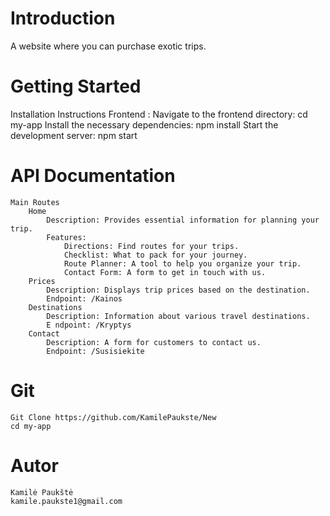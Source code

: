# Introduction

A website where you can purchase exotic trips.

# Getting Started

Installation Instructions
Frontend :
Navigate to the frontend directory: cd my-app
Install the necessary dependencies: npm install
Start the development server: npm start

# API Documentation

    Main Routes
        Home
            Description: Provides essential information for planning your trip.
            Features:
                Directions: Find routes for your trips.
                Checklist: What to pack for your journey.
                Route Planner: A tool to help you organize your trip.
                Contact Form: A form to get in touch with us.
        Prices
            Description: Displays trip prices based on the destination.
            Endpoint: /Kainos
        Destinations
            Description: Information about various travel destinations.
            E ndpoint: /Kryptys
        Contact
            Description: A form for customers to contact us.
            Endpoint: /Susisiekite

# Git

    Git Clone https://github.com/KamilePaukste/New
    cd my-app

# Autor

    Kamilė Paukštė
    kamile.paukste1@gmail.com
